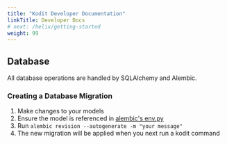 ```yaml
---
title: "Kodit Developer Documentation"
linkTitle: Developer Docs
# next: /helix/getting-started
weight: 99
---
```


## Database

All database operations are handled by SQLAlchemy and Alembic.

### Creating a Database Migration

1. Make changes to your models
2. Ensure the model is referenced in [alembic's env.py](src/kodit/alembic/env.py)
3. Run `alembic revision --autogenerate -m "your message"`
4. The new migration will be applied when you next run a kodit command

